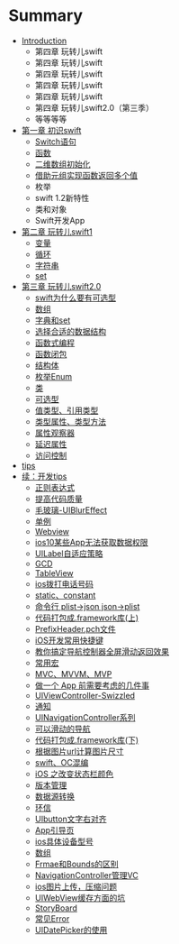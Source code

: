 # Summary

* [Introduction](README.md)
    * 第四章 玩转儿swift
    * 第四章 玩转儿swift
    * 第四章 玩转儿swift
    * 第四章 玩转儿swift
    * 第四章 玩转儿swift
    * 第四章 玩转儿swift2.0（第三季）
    * 等等等等
* [第一章 初识swift](chapter1.md)
    * [Switch语句](switch语句.md)
    * [函数](函数.md)
    * [二维数组初始化](二维数组初始化.md)
    * [借助元组实现函数返回多个值](借助元组实现函数返回多个值.md)
    * 枚举
    * swift 1.2新特性
    * 类和对象
    * Swift开发App
* [第二章 玩转儿swift1](第二章-玩转儿swift1.md)
    * [变量](变量.md)
    * [循环](循环.md)
    * [字符串](字符串.md)
    * [set](set.md)
* [第三章 玩转儿swift2.0](第三章-玩转儿swift.md)
    * [swift为什么要有可选型](swift.md)
    * [数组](数组.md)
    * [字典和set](字典和set.md)
    * [选择合适的数据结构](选择合适的数据结构.md)
    * [函数式编程](函数式编程.md)
    * [函数闭包](函数闭包.md)
    * [结构体](结构体.md)
    * [枚举Enum](枚举enum.md)
    * [类](类.md)
    * [可选型](可选型.md)
    * [值类型、引用类型](值类型、引用类型.md)
    * [类型属性、类型方法](类型属性、类型方法.md)
    * [属性观察器](属性观察器.md)
    * [延迟属性](延迟属性.md)
    * [访问控制](访问控制.md)
* [tips](tips.md)
* [续：开发tips](开发tips.md)
    * [正则表达式](正则表达式.md)
    * [提高代码质量](提高代码质量.md)
    * [毛玻璃-UIBlurEffect](毛玻璃-uiblureffect.md)
    * [单例](单例.md)
    * [Webview](webview.md)
    * [ios10某些App无法获取数据权限](ios.md)
    * [UILabel自适应策略](uilabel自适应策略.md)
    * [GCD](gcd.md)
    * [TableView](tableview.md)
    * [ios拨打电话号码](ios拨打电话号码.md)
    * [static、constant](static.md)
    * [命令行 plist-&gt;json json-&gt;plist](命令行-plist-json-json-plist.md)
    * [代码打包成.framework库\(上\)](代码打包成framework库.md)
    * [PrefixHeader.pch文件](prefixheaderpch文件.md)
    * [iOS开发常用快捷键](mac开发快捷键.md)
    * [教你搞定导航控制器全屏滑动返回效果](教你搞定导航控制器全屏滑动返回效果.md)
    * [常用宏](常用宏.md)
    * [MVC、MVVM、MVP](mvc、mvvm.md)
    * [做一个 App 前需要考虑的几件事](做一个-app-前需要考虑的几件事.md)
    * [UIViewController-Swizzled](uiviewcontroller-swizzled.md)
    * [通知](通知.md)
    * [UINavigationController系列](uinavigationcontroller系列.md)
    * [可以滑动的导航](可以滑动的导航.md)
    * [代码打包成.framework库\(下\)](代码打包成framework库下.md)
    * [根据图片url计算图片尺寸](根据图片url计算图片尺寸.md)
    * [swift、OC混编](swift.md)
    * [iOS 之改变状态栏颜色](ios-之改变状态栏颜色.md)
    * [版本管理](版本管理.md)
    * [数据源转换](数据源转换.md)
    * [环信](环信.md)
    * [UIbutton文字右对齐](uibutton文字右对齐.md)
    * [App引导页](app.md)
    * [ios具体设备型号](ios具体设备型号.md)
    * [数组](数组.md)
    * [Frmae和Bounds的区别](frmae和bounds的区别.md)
    * [NavigationController管理VC](navigationcontroller管理vi-e-w-c-o-n-t-ro-l-le-r.md)
    * [ios图片上传，压缩问题](ios图片上传，压缩问题.md)
    * [UIWebView缓存方面的坑](uiwebview缓存方面的坑.md)
    * [StoryBoard](storyboard.md)
    * [常见Error](常见error.md)
    * [UIDatePicker的使用](uidatepicker的使用.md)

